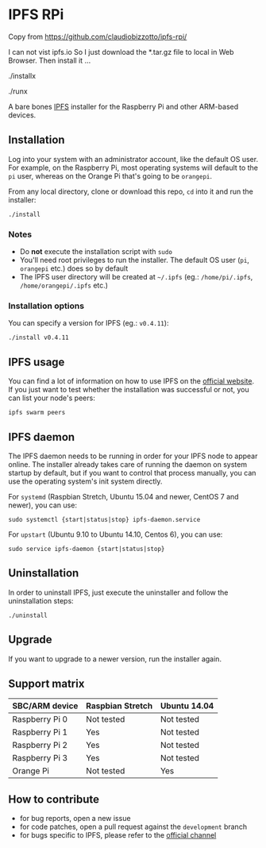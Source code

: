 # IPFS RPi


Copy from https://github.com/claudiobizzotto/ipfs-rpi/

I can not vist ipfs.io
So I just download the *.tar.gz file to local in Web Browser. Then install it ...

./installx

./runx



A bare bones [IPFS](https://ipfs.io) installer for the Raspberry Pi and other ARM-based devices.

## Installation

Log into your system with an administrator account, like the default OS user. For example, on the Raspberry Pi, most
operating systems will default to the `pi` user, whereas on the Orange Pi that's going to be `orangepi`.

From any local directory, clone or download this repo, `cd` into it and run the installer:

```SHELL
./install
```

### Notes

* Do **not** execute the installation script with `sudo`
* You'll need root privileges to run the installer. The default OS user (`pi`, `orangepi` etc.) does so by default
* The IPFS user directory will be created at `~/.ipfs` (eg.: `/home/pi/.ipfs`, `/home/orangepi/.ipfs` etc.)

### Installation options

You can specify a version for IPFS (eg.: `v0.4.11`):

```SHELL
./install v0.4.11
```

## IPFS usage

You can find a lot of information on how to use IPFS on the [official website](https://ipfs.io/docs/getting-started/).
If you just want to test whether the installation was successful or not, you can list your node's peers:

```SHELL
ipfs swarm peers
```

## IPFS daemon

The IPFS daemon needs to be running in order for your IPFS node to appear online. The installer already takes care of
running the daemon on system startup by default, but if you want to control that process manually, you can use the
operating system's init system directly.

For `systemd` (Raspbian Stretch, Ubuntu 15.04 and newer, CentOS 7 and newer), you can use:

```SHELL
sudo systemctl {start|status|stop} ipfs-daemon.service
```

For `upstart` (Ubuntu 9.10 to Ubuntu 14.10, Centos 6), you can use:

```SHELL
sudo service ipfs-daemon {start|status|stop}
```

## Uninstallation

In order to uninstall IPFS, just execute the uninstaller and follow the uninstallation steps:

```SHELL
./uninstall
```

## Upgrade

If you want to upgrade to a newer version, run the installer again.

## Support matrix

| SBC/ARM device    | Raspbian Stretch  | Ubuntu 14.04  |
| :---------------- | :---------------- | :------------ |
| Raspberry Pi 0    | Not tested        | Not tested    |
| Raspberry Pi 1    | Yes               | Not tested    |
| Raspberry Pi 2    | Yes               | Not tested    |
| Raspberry Pi 3    | Yes               | Not tested    |
| Orange Pi         | Not tested        | Yes           |

## How to contribute

* for bug reports, open a new issue
* for code patches, open a pull request against the `development` branch
* for bugs specific to IPFS, please refer to the [official channel](https://discuss.ipfs.io)
